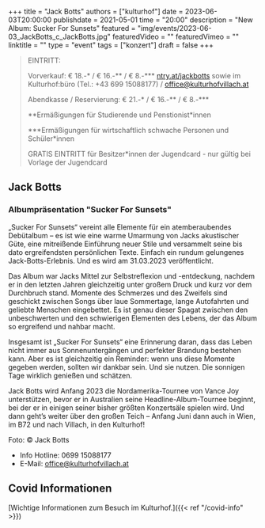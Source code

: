 +++
title = "Jack Botts"
authors = ["kulturhof"]
date = 2023-06-03T20:00:00
publishdate = 2021-05-01
time = "20:00"
description = "New Album: Sucker For Sunsets"
featured = "img/events/2023-06-03_JackBotts_c_JackBotts.jpg"
featuredVideo = ""
featuredVimeo = ""
linktitle = ""
type = "event"
tags = ["konzert"]
draft = false
+++

> EINTRITT: 
> 
> Vorverkauf: € 18.-\* / € 16.-\*\* / € 8.-\*\*\* [ntry.at/jackbotts](https://ntry.at/jackbotts) sowie im Kulturhof:büro (Tel.: +43 699 15088177) / office@kulturhofvillach.at
>
> Abendkasse / Reservierung: € 21.-\* / € 16.-\*\* / € 8.-\*\*\*
> 
> \*\*Ermäßigungen für Studierende und Penstionist\*innen
> 
> \*\*\*Ermäßigungen für wirtschaftlich schwache Personen und Schüler\*innen
> 
> GRATIS EINTRITT für Besitzer\*innen der Jugendcard - nur gültig bei Vorlage der Jugendcard



## Jack Botts
### Albumpräsentation "Sucker For Sunsets"

„Sucker For Sunsets“ vereint alle Elemente für ein atemberaubendes Debütalbum – es ist wie eine warme Umarmung von Jacks akustischer Güte, eine mitreißende Einführung neuer Stile und versammelt seine bis dato ergreifendsten persönlichen Texte. Einfach ein rundum gelungenes Jack-Botts-Erlebnis. Und es wird am 31.03.2023 veröffentlicht. 
 
Das Album war Jacks Mittel zur Selbstreflexion und -entdeckung, nachdem er in den letzten Jahren gleichzeitig unter großem Druck und kurz vor dem Durchbruch stand. Momente des Schmerzes und des Zweifels sind geschickt zwischen Songs über laue Sommertage, lange Autofahrten und geliebte Menschen eingebettet. Es ist genau dieser Spagat zwischen den unbeschwerten und den schwierigen Elementen des Lebens, der das Album so ergreifend und nahbar macht.  
 
Insgesamt ist „Sucker For Sunsets“ eine Erinnerung daran, dass das Leben nicht immer aus Sonnenuntergängen und perfekter Brandung bestehen kann. Aber es ist gleichzeitig ein Reminder: wenn uns diese Momente gegeben werden, sollten wir dankbar sein. Und sie nutzen. Die sonnigen Tage wirklich genießen und schätzen.   
 
Jack Botts wird Anfang 2023 die Nordamerika-Tournee von Vance Joy unterstützen, bevor er in Australien seine Headline-Album-Tournee beginnt, bei der er in einigen seiner bisher größten Konzertsäle spielen wird. Und dann geht’s weiter über den großen Teich – Anfang Juni dann auch in Wien, im B72 und nach Villach, in den Kulturhof!

Foto: © Jack Botts


- Info Hotline: 0699 15088177 
- E-Mail: office@kulturhofvillach.at

## Covid Informationen 

[Wichtige Informationen zum Besuch im Kulturhof.]({{< ref "/covid-info" >}})
